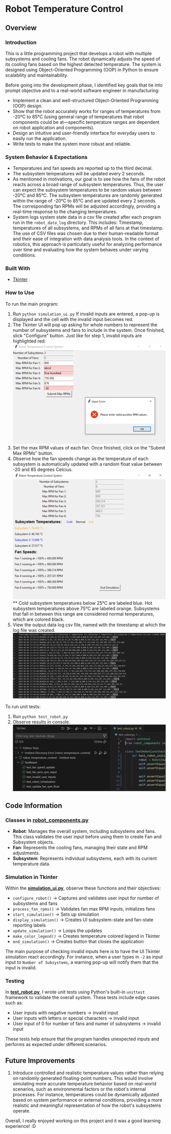 # Robot Temperature Control

## Overview
### Introduction
This is a little programming project that develops a robot with multiple subsystems and cooling fans. The robot dynamically adjusts the speed of its cooling fans based on the highest detected temperature. The system is designed using Object-Oriented Programming (OOP) in Python to ensure scalability and maintainability.

Before going into the development phase, I identified key goals that tie into prompt objective and to a real-world software engineer in manufacturing:
- Implement a clean and well-structured Object-Oriented Programming (OOP) design.
- Show that the robot accurately works for ranges of temperatures from -20°C to 85°C (using general range of temperatures that robot components could be at—specific temperature ranges are dependent on robot application and components).
- Design an intuitive and user-friendly interface for everyday users to easily run the application.
- Write tests to make the system more robust and reliable. 

### System Behavior & Expectations
- Temperatures and fan speeds are reported up to the third decimal. 
- The subsystem temperatures will be updated every 2 seconds.
- As mentioned in motivations, our goal is to see how the fans of the robot reacts across a broad range of subsystem temperatures. Thus, the user can expect the subsystem temperatures to be random values between 
-20°C and 85°C. The subsystem temperatures are randomly generated within the range of -20°C to 85°C and are updated every 2 seconds. The corresponding fan RPMs will be adjusted accordingly, providing a real-time response to the changing temperatures.
- System logs system state data in a csv file created after each program run in the `robot_data_log` directory. This includes: Timestamp, temperatures of all subsystems, and RPMs of all fans at that timestamp. The use of CSV files was chosen due to their human-readable format and their ease of integration with data analysis tools. In the context of robotics, this approach is particularly useful for analyzing performance over time and evaluating how the system behaves under varying conditions.

### Built With
- [Tkinter](https://docs.python.org/3/library/tkinter.html)

### How to Use
To run the main program:
1. Run `python simulation_ui.py`
If invalid inputs are entered, a pop-up is displayed and the cell with the invalid input becomes red.
2. The Tkinter UI will pop up asking for whole numbers to represent the number of subsystems and fans to include in the system. Once finished, slick "Configure" button.
Just like for step 1, invalid inputs are highlighted red:
![Configuring Robot](readme_imgs/window_invalid_rpms.PNG)
3. Set the max RPM values of each fan. Once finished, click on the "Submit Max RPMs" button.
4. Observe how the fan speeds change as the temperature of each subsystem is automatically updated with a random float value between -20 and 85 degrees Celcius.
![Simulation Running and Automatically Updating](readme_imgs/window_2.PNG)
** Cold subsystem temperatures below 25°C are labeled blue. Hot subsystem temperatures above 75°C are labeled orange. Subsystems that fall in between this range are considered normal temperatures, which are colored black.
5. View the output data log csv file, named with the timestamp at which the log file was created. 
![CSV Output](readme_imgs/window_3_log.PNG)


To run unit tests:
1. Run `python test_robot.py`
2. Observe results in console.
![Using Python Test Explorer for Visual Studio Code](readme_imgs/window_test.PNG)

## Code Information
### Classes in [**robot_components.py**](robot_components.py)
- **Robot**: Manages the overall system, including subsystems and fans. This class validates the user input before using them to create Fan and Subsystem objects.
- **Fan**: Represents the cooling fans, managing their state and RPM adjustments.
- **Subsystem**: Represents individual subsystems, each with its current temperature data.

### Simulation in Tkinter
Within the [**simulation_ui.py**](simulation_ui.py), observe these functions and their objectives:
- `configure_robot()` → Captures and validates user input for number of subsystems and fans
- `process_fan_rpms()` → Validates fan max RPM inputs, initializes fans
- `start_simulation()` → Sets up simulation
- `display_simulation()` → Creates UI subsystem-state and fan-state reporting labels
- `update_simulation()` → Loops the updates
- `make_color_legend()` → Creates temperature colored legend in Tkinter
- `end_simulation()` → Creates button that closes the application

The main purpose of checking invalid inputs here is to have the UI Tkinter simulation react accordingly. For instance, when a user types in `-2` as input input to `Number of Subsystems`, a warning pop-up will notify them that the input is invalid.

### Testing
In [**test_robot.py**](test_robot.py), I wrote unit tests using Python's built-in `unittest` framework to validate the overall system. These tests include edge cases such as:
- User inputs with negative numbers → invalid input
- User inputs with letters or special characters → invalid input
- User input of 0 for number of fans and numer of subsystems → invalid input

These tests help ensure that the program handles unexpected inputs and performs as expected under different scenarios.

## Future Improvements
1. Introduce controlled and realistic temperature values rather than relying on randomly generated floating-point numbers. This would involve simulating more accurate temperature behavior based on real-world scenarios, such as environmental factors or the robot's internal processes. For instance, temperatures could be dynamically adjusted based on system performance or external conditions, providing a more realistic and meaningful representation of how the robot's subsystems operate.

Overall, I really enjoyed working on this project and it was a good learning experience! :D
